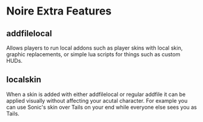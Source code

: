 # Noire Extra Features

## addfilelocal
Allows players to run local addons such as player skins with local skin, graphic replacements, or simple lua scripts for things such as custom HUDs.

## localskin
When a skin is added with either addfilelocal or regular addfile it can be applied visually without affecting your acutal character. For example you can use Sonic's skin over Tails on your end while everyone else sees you as Tails.
